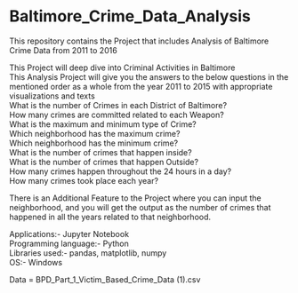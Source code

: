# Baltimore_Crime_Data_Analysis

This repository contains the Project that includes Analysis of Baltimore Crime Data from 2011 to 2016<br>

This Project will deep dive into Criminal Activities in Baltimore<br>
This Analysis Project will give you the answers to the below questions in the mentioned order as a whole from the year 2011 to 2015 with appropriate visualizations and texts<br>
What is the number of Crimes in each District of Baltimore?<br>
How many crimes are committed related to each Weapon?<br>
What is the maximum and minimum type of Crime?<br>
Which neighborhood has the maximum crime?<br>
Which neighborhood has the minimum crime?<br>
What is the number of crimes that happen inside?<br>
What is the number of crimes that happen Outside?<br>
How many crimes happen throughout the 24 hours in a day?<br>
How many crimes took place each year?<br>

There is an Additional Feature to the Project where you can input the neighborhood, and you will get the output as the number of crimes that happened in all the years related to that neighborhood.<br>

Applications:- Jupyter Notebook<br>
Programming language:- Python<br>
Libraries used:- pandas, matplotlib, numpy<br>
OS:- Windows<br>

Data = BPD_Part_1_Victim_Based_Crime_Data (1).csv<br>

